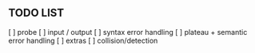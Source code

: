 ## TODO LIST

[ ] probe
[ ] input / output
[ ] syntax error handling
[ ] plateau + semantic error handling
[ ] extras
  [ ] collision/detection
